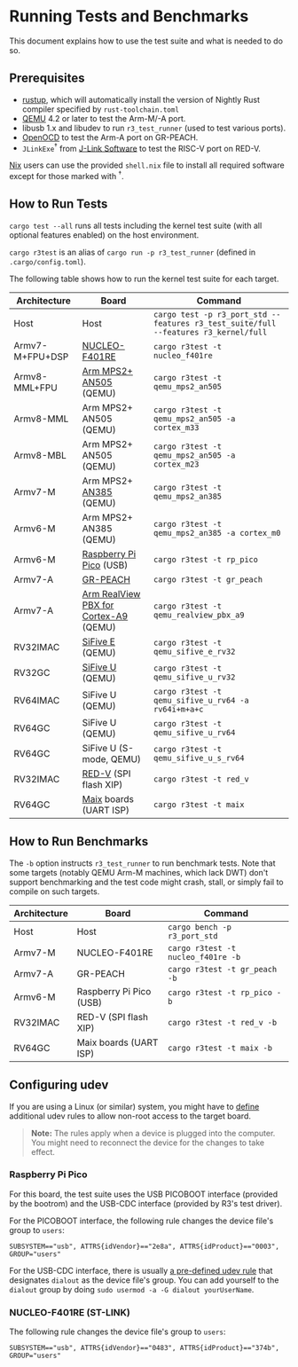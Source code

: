# Running Tests and Benchmarks

This document explains how to use the test suite and what is needed to do so.

## Prerequisites

 - [rustup][], which will automatically install the version of Nightly Rust compiler specified by `rust-toolchain.toml`
 - [QEMU](https://www.qemu.org/) 4.2 or later to test the Arm-M/-A port.
 - libusb 1.x and libudev to run `r3_test_runner` (used to test various ports).
 - [OpenOCD](http://openocd.org) to test the Arm-A port on GR-PEACH.
 - `JLinkExe`<sup>†</sup> from [J-Link Software][] to test the RISC-V port on RED-V.

[rustup]: https://rustup.rs/
[J-Link Software]: https://www.segger.com/downloads/jlink#J-LinkSoftwareAndDocumentationPack

[Nix][] users can use the provided `shell.nix` file to install all required software except for those marked with <sup>†</sup>.

[Nix]: https://nixos.org/nix/

## How to Run Tests

`cargo test --all` runs all tests including the kernel test suite (with all optional features enabled) on the host environment.

`cargo r3test` is an alias of `cargo run -p r3_test_runner` (defined in `.cargo/config.toml`).

The following table shows how to run the kernel test suite for each target.

|   Architecture  |                   Board                   |                                       Command                                       |
|-----------------|-------------------------------------------|-------------------------------------------------------------------------------------|
| Host            | Host                                      | `cargo test -p r3_port_std --features r3_test_suite/full --features r3_kernel/full` |
| Armv7-M+FPU+DSP | [NUCLEO-F401RE][]                         | `cargo r3test -t nucleo_f401re`                                                     |
| Armv8-MML+FPU   | [Arm MPS2+][] [AN505][] (QEMU)            | `cargo r3test -t qemu_mps2_an505`                                                   |
| Armv8-MML       | Arm MPS2+ AN505 (QEMU)                    | `cargo r3test -t qemu_mps2_an505 -a cortex_m33`                                     |
| Armv8-MBL       | Arm MPS2+ AN505 (QEMU)                    | `cargo r3test -t qemu_mps2_an505 -a cortex_m23`                                     |
| Armv7-M         | Arm MPS2+ [AN385][] (QEMU)                | `cargo r3test -t qemu_mps2_an385`                                                   |
| Armv6-M         | Arm MPS2+ AN385 (QEMU)                    | `cargo r3test -t qemu_mps2_an385 -a cortex_m0`                                      |
| Armv6-M         | [Raspberry Pi Pico][] (USB)               | `cargo r3test -t rp_pico`                                                           |
| Armv7-A         | [GR-PEACH][]                              | `cargo r3test -t gr_peach`                                                          |
| Armv7-A         | [Arm RealView PBX for Cortex-A9][] (QEMU) | `cargo r3test -t qemu_realview_pbx_a9`                                              |
| RV32IMAC        | [SiFive E][] (QEMU)                       | `cargo r3test -t qemu_sifive_e_rv32`                                                |
| RV32GC          | [SiFive U][] (QEMU)                       | `cargo r3test -t qemu_sifive_u_rv32`                                                |
| RV64IMAC        | SiFive U (QEMU)                           | `cargo r3test -t qemu_sifive_u_rv64 -a rv64i+m+a+c`                                 |
| RV64GC          | SiFive U (QEMU)                           | `cargo r3test -t qemu_sifive_u_rv64`                                                |
| RV64GC          | SiFive U (S-mode, QEMU)                   | `cargo r3test -t qemu_sifive_u_s_rv64`                                              |
| RV32IMAC        | [RED-V][] (SPI flash XIP)                 | `cargo r3test -t red_v`                                                             |
| RV64GC          | [Maix][] boards (UART ISP)                | `cargo r3test -t maix`                                                              |

[NUCLEO-F401RE]: https://www.st.com/en/evaluation-tools/nucleo-f401re.html
[Arm MPS2+]: https://developer.arm.com/tools-and-software/development-boards/fpga-prototyping-boards/mps2
[AN505]: http://infocenter.arm.com/help/topic/com.arm.doc.dai0505b/index.html
[AN385]: https://developer.arm.com/documentation/dai0385/d/
[GR-PEACH]: https://www.renesas.com/us/en/products/gadget-renesas/boards/gr-peach.html
[Arm RealView PBX for Cortex-A9]: https://developer.arm.com/docs/dui0440/latest/preface
[SiFive E]: https://github.com/sifive/freedom-e-sdk
[SiFive U]: https://github.com/sifive/freedom-u-sdk
[RED-V]: https://www.sparkfun.com/products/15594?_ga=2.171541280.1047902909.1599963676-1377824336.1599963676
[Maix]: https://maixduino.sipeed.com/en/
[Raspberry Pi Pico]: https://pico.raspberrypi.org/

## How to Run Benchmarks

The `-b` option instructs `r3_test_runner` to run benchmark tests. Note that some targets (notably QEMU Arm-M machines, which lack DWT) don't support benchmarking and the test code might crash, stall, or simply fail to compile on such targets.

| Architecture |          Board          |              Command               |
|--------------|-------------------------|------------------------------------|
| Host         | Host                    | `cargo bench -p r3_port_std`       |
| Armv7-M      | NUCLEO-F401RE           | `cargo r3test -t nucleo_f401re -b` |
| Armv7-A      | GR-PEACH                | `cargo r3test -t gr_peach -b`      |
| Armv6-M      | Raspberry Pi Pico (USB) | `cargo r3test -t rp_pico -b`       |
| RV32IMAC     | RED-V (SPI flash XIP)   | `cargo r3test -t red_v -b`         |
| RV64GC       | Maix boards (UART ISP)  | `cargo r3test -t maix -b`          |


## Configuring udev

If you are using a Linux (or similar) system, you might have to [define][] additional udev rules to allow non-root access to the target board.

> **Note:** The rules apply when a device is plugged into the computer. You might need to reconnect the device for the changes to take effect.

[define]: https://wiki.archlinux.org/title/udev

### Raspberry Pi Pico

For this board, the test suite uses the USB PICOBOOT interface (provided by the bootrom) and the USB-CDC interface (provided by R3's test driver).

For the PICOBOOT interface, the following rule changes the device file's group to `users`:

```
SUBSYSTEM=="usb", ATTRS{idVendor}=="2e8a", ATTRS{idProduct}=="0003", GROUP="users"
```

For the USB-CDC interface, there is usually [a pre-defined udev rule][] that designates `dialout` as the device file's group. You can add yourself to the `dialout` group by doing `sudo usermod -a -G dialout yourUserName`.

[a pre-defined udev rule]: https://unix.stackexchange.com/questions/395464/permissions-incorrect-on-symlink-to-dev-ttyacm0-created-by-udev-rule

### NUCLEO-F401RE (ST-LINK)

The following rule changes the device file's group to `users`:

```
SUBSYSTEM=="usb", ATTRS{idVendor}=="0483", ATTRS{idProduct}=="374b", GROUP="users"
```
